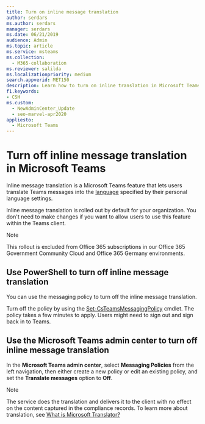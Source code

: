 ```yaml
---
title: Turn on inline message translation
author: serdars
ms.author: serdars
manager: serdars
ms.date: 06/21/2019
audience: Admin
ms.topic: article
ms.service: msteams
ms.collection: 
  - M365-collaboration
ms.reviewer: salilda
ms.localizationpriority: medium
search.appverid: MET150
description: Learn how to turn on inline translation in Microsoft Teams using the Microsoft Teams admin center or PowerShell.
f1.keywords:
- CSH
ms.custom: 
  - NewAdminCenter_Update
  - seo-marvel-apr2020
appliesto: 
  - Microsoft Teams
---
```


# Turn off inline message translation in Microsoft Teams

Inline message translation is a Microsoft Teams feature that lets users translate Teams messages into the [language](https://support.office.com/article/translate-a-message-in-teams-d8926ce9-d6a6-47df-a416-f1adb62d3194) specified by their personal language settings.

Inline message translation is rolled out by default for your organization. You don't need to make changes if you want to allow users to use this feature within the Teams client.

> [!NOTE]
>This rollout is excluded from Office 365 subscriptions in our Office 365 Government Community Cloud and Office 365 Germany environments.

## Use PowerShell to turn off inline message translation

You can use the messaging policy to turn off the inline message translation.

Turn off the policy by using the [Set-CsTeamsMessagingPolicy](/powershell/module/skype/set-csteamsmessagingpolicy?view=skype-ps) cmdlet. The policy takes a few minutes to apply. Users might need to sign out and sign back in to Teams.

## Use the Microsoft Teams admin center to turn off inline message translation

In the **Microsoft Teams admin center**, select **Messaging Policies** from the left navigation, then either create a new policy or edit an existing policy, and set the **Translate messages** option to **Off**.

> [!NOTE]
> The service does the translation and delivers it to the client with no effect on the content captured in the compliance records. To learn more about translation, see [What is Microsoft Translator?](/azure/cognitive-services/translator/translator-info-overview)
